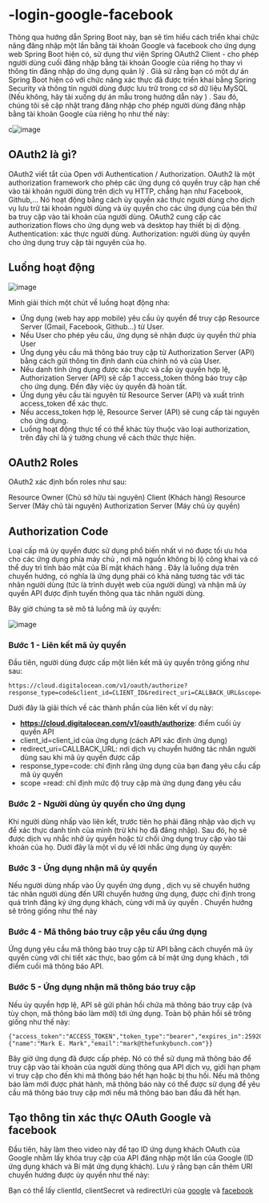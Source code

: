 # -login-google-facebook

Thông qua hướng dẫn Spring Boot này, bạn sẽ tìm hiểu cách triển khai chức năng đăng nhập một lần bằng tài khoản Google và facebook cho ứng dụng web Spring Boot hiện có, sử dụng thư viện Spring OAuth2 Client - cho phép người dùng cuối đăng nhập bằng tài khoản Google của riêng họ thay vì thông tin đăng nhập do ứng dụng quản lý .
Giả sử rằng bạn có một dự án Spring Boot hiện có với chức năng xác thực đã được triển khai bằng Spring Security và thông tin người dùng được lưu trữ trong cơ sở dữ liệu MySQL (Nếu không, hãy tải xuống dự án mẫu trong hướng dẫn này ) .
Sau đó, chúng tôi sẽ cập nhật trang đăng nhập cho phép người dùng đăng nhập bằng tài khoản Google của riêng họ như thế này:

c![image](https://github.com/thangdtph27626/-login-google-facebook/assets/109157942/0b7f74a7-6722-4bfb-bd55-cc59ebf9010b)

## OAuth2 là gì?
OAuth2 viết tắt của Open với Authentication / Authorization.
OAuth2 là một authorization framework cho phép các ứng dụng có quyền truy cập hạn chế vào tài khoản người dùng trên dịch vụ HTTP, chẳng hạn như Facebook, Github,... Nó hoạt động bằng cách ủy quyền xác thực người dùng cho dịch vụ lưu trữ tài khoản người dùng và ủy quyền cho các ứng dụng của bên thứ ba truy cập vào tài khoản của người dùng. OAuth2 cung cấp các authorization flows cho ứng dụng web và desktop hay thiết bị di động.
Authentication: xác thực người dùng.
Authorization: người dùng ủy quyền cho ứng dụng truy cập tài nguyên của họ.

## Luồng hoạt động


![image](https://github.com/thangdtph27626/-login-google-facebook/assets/109157942/d978d43e-2ef9-4fe8-a4be-183467bd502f)

Mình giải thích một chút về luồng hoạt động nha:

- Ứng dụng (web hay app mobile) yêu cầu ủy quyền để truy cập Resource Server (Gmail, Facebook, Github...) từ User.
- Nếu User cho phép yêu cầu, ứng dụng sẽ nhận được ủy quyền thừ phía User
- Ứng dụng yêu cầu mã thông báo truy cập từ Authorization Server (API) bằng cách gửi thông tin định danh của chính nó và của User.
- Nếu danh tính ứng dụng được xác thực và cấp ủy quyền hợp lệ, Authorization Server (API) sẽ cấp 1 access_token thông báo truy cập cho ứng dụng. Đến đây việc ủy quyền đã hoàn tất.
- Ứng dụng yêu cầu tài nguyên từ Resource Server (API) và xuất trình access_token để xác thực.
- Nếu access_token hợp lệ, Resource Server (API) sẽ cung cấp tài nguyên cho ứng dụng.
- Luồng hoạt động thực tế có thể khác tùy thuộc vào loại authorization, trên đây chỉ là ý tưởng chung về cách thức thực hiện.

##  OAuth2 Roles
OAuth2 xác định bốn roles như sau:

Resource Owner (Chủ sở hữu tài nguyên)
Client (Khách hàng)
Resource Server (Máy chủ tài nguyên)
Authorization Server (Máy chủ ủy quyền)

## Authorization Code

Loại cấp mã ủy quyền được sử dụng phổ biến nhất vì nó được tối ưu hóa cho các ứng dụng phía máy chủ , nơi mã nguồn không bị lộ công khai và có thể duy trì tính bảo mật của Bí mật khách hàng . Đây là luồng dựa trên chuyển hướng, có nghĩa là ứng dụng phải có khả năng tương tác với tác nhân người dùng (tức là trình duyệt web của người dùng) và nhận mã ủy quyền API được định tuyến thông qua tác nhân người dùng.

Bây giờ chúng ta sẽ mô tả luồng mã ủy quyền:

![image](https://github.com/thangdtph27626/-login-google-facebook/assets/109157942/56f3ced6-4118-41c9-8add-90a14fa04e25)

### Bước 1 - Liên kết mã ủy quyền

Đầu tiên, người dùng được cấp một liên kết mã ủy quyền trông giống như sau:

```
https://cloud.digitalocean.com/v1/oauth/authorize?response_type=code&client_id=CLIENT_ID&redirect_uri=CALLBACK_URL&scope=read

```

Dưới đây là giải thích về các thành phần của liên kết ví dụ này:

- **https://cloud.digitalocean.com/v1/oauth/authorize**: điểm cuối ủy quyền API
- client_id=client_id của ứng dụng (cách API xác định ứng dụng)
- redirect_uri=CALLBACK_URL: nơi dịch vụ chuyển hướng tác nhân người dùng sau khi mã ủy quyền được cấp
- response_type=code: chỉ định rằng ứng dụng của bạn đang yêu cầu cấp mã ủy quyền
- scope =read: chỉ định mức độ truy cập mà ứng dụng đang yêu cầu

### Bước 2 - Người dùng ủy quyền cho ứng dụng
Khi người dùng nhấp vào liên kết, trước tiên họ phải đăng nhập vào dịch vụ để xác thực danh tính của mình (trừ khi họ đã đăng nhập). Sau đó, họ sẽ được dịch vụ nhắc nhở ủy quyền hoặc từ chối ứng dụng truy cập vào tài khoản của họ. Dưới đây là một ví dụ về lời nhắc ứng dụng ủy quyền:

### Bước 3 - Ứng dụng nhận mã ủy quyền
Nếu người dùng nhấp vào Ủy quyền ứng dụng , dịch vụ sẽ chuyển hướng tác nhân người dùng đến URI chuyển hướng ứng dụng, được chỉ định trong quá trình đăng ký ứng dụng khách, cùng với mã ủy quyền . Chuyển hướng sẽ trông giống như thế này 


### Bước 4 - Mã thông báo truy cập yêu cầu ứng dụng
Ứng dụng yêu cầu mã thông báo truy cập từ API bằng cách chuyển mã ủy quyền cùng với chi tiết xác thực, bao gồm cả bí mật ứng dụng khách , tới điểm cuối mã thông báo API.

### Bước 5 - Ứng dụng nhận mã thông báo truy cập

Nếu ủy quyền hợp lệ, API sẽ gửi phản hồi chứa mã thông báo truy cập (và tùy chọn, mã thông báo làm mới) tới ứng dụng. Toàn bộ phản hồi sẽ trông giống như thế này:

```
{"access_token":"ACCESS_TOKEN","token_type":"bearer","expires_in":2592000,"refresh_token":"REFRESH_TOKEN","scope":"read","uid":100101,"info":{"name":"Mark E. Mark","email":"mark@thefunkybunch.com"}}
```

Bây giờ ứng dụng đã được cấp phép. Nó có thể sử dụng mã thông báo để truy cập vào tài khoản của người dùng thông qua API dịch vụ, giới hạn phạm vi truy cập cho đến khi mã thông báo hết hạn hoặc bị thu hồi. Nếu mã thông báo làm mới được phát hành, mã thông báo này có thể được sử dụng để yêu cầu mã thông báo truy cập mới nếu mã thông báo ban đầu đã hết hạn.


##  Tạo thông tin xác thực  OAuth Google và  facebook
Đầu tiên, hãy làm theo video này để tạo ID ứng dụng khách OAuth của Google nhằm lấy khóa truy cập của API đăng nhập một lần của Google (ID ứng dụng khách và Bí mật ứng dụng khách). Lưu ý rằng bạn cần thêm URI chuyển hướng được ủy quyền như thế này:

Bạn có thể lấy clientId, clientSecret và redirectUri của [google](https://developers.google.com/identity/protocols/oauth2/web-server#httprest) và [facebook](https://developers.facebook.com/docs/facebook-login/guides/advanced/manual-flow/)



